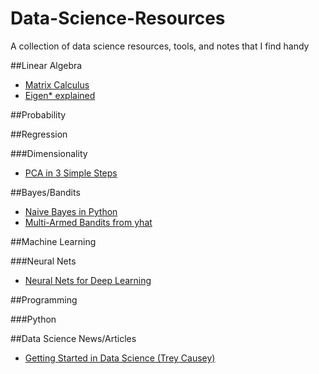 # Data-Science-Resources
A collection of data science resources, tools, and notes that I find handy

##Linear Algebra

* [Matrix Calculus](http://www.atmos.washington.edu/~dennis/MatrixCalculus.pdf)
* [Eigen* explained](http://setosa.io/ev/eigenvectors-and-eigenvalues/)

##Probability

##Regression

###Dimensionality

* [PCA in 3 Simple Steps](http://treycausey.com/getting_started.html)

##Bayes/Bandits

* [Naive Bayes in Python](http://blog.yhathq.com/posts/naive-bayes-in-python.html)
* [Multi-Armed Bandits from yhat](http://blog.yhathq.com/posts/the-beer-bandit.html)

##Machine Learning

###Neural Nets

* [Neural Nets for Deep Learning](http://neuralnetworksanddeeplearning.com/)

##Programming

###Python

##Data Science News/Articles

* [Getting Started in Data Science (Trey Causey)](http://treycausey.com/getting_started.html)

